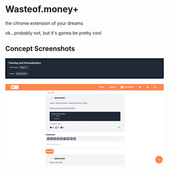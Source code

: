 # Wasteof.money+ #
the chrome extension of your dreams

ok...probably not, but it's gonna be pretty cool


## Concept Screenshots

![A Demonstration Of How Waste Of Money Plus Might Handle Switching Themes](/Screenshots/lmao.png "A concept theme switcher for Wasteof.money+")

![Cool Orange Waste Of Money Plus Theme Demonstration](https://github.com/Wasteofmoneyplus/Wasteofmoneyplus/blob/main/Screenshots/Screenshot%202022-04-16%204.55.55%20PM.png "Cool Orange Wasteof.money+ Theme Concept")

